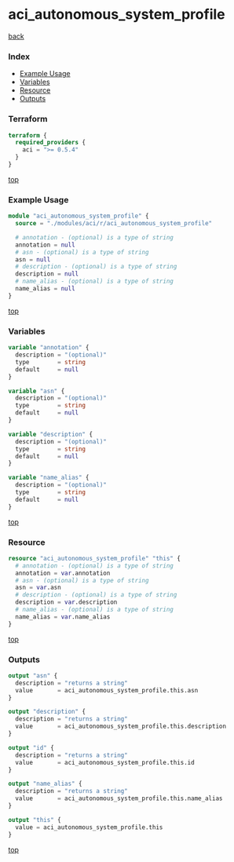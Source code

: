 # aci_autonomous_system_profile

[back](../aci.md)

### Index

- [Example Usage](#example-usage)
- [Variables](#variables)
- [Resource](#resource)
- [Outputs](#outputs)

### Terraform

```terraform
terraform {
  required_providers {
    aci = ">= 0.5.4"
  }
}
```

[top](#index)

### Example Usage

```terraform
module "aci_autonomous_system_profile" {
  source = "./modules/aci/r/aci_autonomous_system_profile"

  # annotation - (optional) is a type of string
  annotation = null
  # asn - (optional) is a type of string
  asn = null
  # description - (optional) is a type of string
  description = null
  # name_alias - (optional) is a type of string
  name_alias = null
}
```

[top](#index)

### Variables

```terraform
variable "annotation" {
  description = "(optional)"
  type        = string
  default     = null
}

variable "asn" {
  description = "(optional)"
  type        = string
  default     = null
}

variable "description" {
  description = "(optional)"
  type        = string
  default     = null
}

variable "name_alias" {
  description = "(optional)"
  type        = string
  default     = null
}
```

[top](#index)

### Resource

```terraform
resource "aci_autonomous_system_profile" "this" {
  # annotation - (optional) is a type of string
  annotation = var.annotation
  # asn - (optional) is a type of string
  asn = var.asn
  # description - (optional) is a type of string
  description = var.description
  # name_alias - (optional) is a type of string
  name_alias = var.name_alias
}
```

[top](#index)

### Outputs

```terraform
output "asn" {
  description = "returns a string"
  value       = aci_autonomous_system_profile.this.asn
}

output "description" {
  description = "returns a string"
  value       = aci_autonomous_system_profile.this.description
}

output "id" {
  description = "returns a string"
  value       = aci_autonomous_system_profile.this.id
}

output "name_alias" {
  description = "returns a string"
  value       = aci_autonomous_system_profile.this.name_alias
}

output "this" {
  value = aci_autonomous_system_profile.this
}
```

[top](#index)